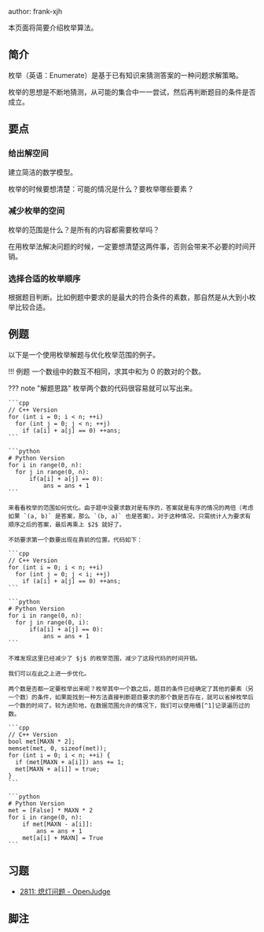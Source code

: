 author: frank-xjh

本页面将简要介绍枚举算法。

## 简介

枚举（英语：Enumerate）是基于已有知识来猜测答案的一种问题求解策略。

枚举的思想是不断地猜测，从可能的集合中一一尝试，然后再判断题目的条件是否成立。

## 要点

### 给出解空间

建立简洁的数学模型。

枚举的时候要想清楚：可能的情况是什么？要枚举哪些要素？

### 减少枚举的空间

枚举的范围是什么？是所有的内容都需要枚举吗？

在用枚举法解决问题的时候，一定要想清楚这两件事，否则会带来不必要的时间开销。

### 选择合适的枚举顺序

根据题目判断。比如例题中要求的是最大的符合条件的素数，那自然是从大到小枚举比较合适。

## 例题

以下是一个使用枚举解题与优化枚举范围的例子。

!!! 例题
    一个数组中的数互不相同，求其中和为 $0$ 的数对的个数。

??? note "解题思路"
    枚举两个数的代码很容易就可以写出来。
    
    ```cpp
    // C++ Version
    for (int i = 0; i < n; ++i)
      for (int j = 0; j < n; ++j)
        if (a[i] + a[j] == 0) ++ans;
    ```
    
    ```python
    # Python Version
    for i in range(0, n):
      for j in range(0, n):
          if(a[i] + a[j] == 0):
              ans = ans + 1
    ```
    
    来看看枚举的范围如何优化。由于题中没要求数对是有序的，答案就是有序的情况的两倍（考虑如果 `(a, b)` 是答案，那么 `(b, a)` 也是答案）。对于这种情况，只需统计人为要求有顺序之后的答案，最后再乘上 $2$ 就好了。
    
    不妨要求第一个数要出现在靠前的位置。代码如下：
    
    ```cpp
    // C++ Version
    for (int i = 0; i < n; ++i)
      for (int j = 0; j < i; ++j)
        if (a[i] + a[j] == 0) ++ans;
    ```
    
    ```python
    # Python Version
    for i in range(0, n):
      for j in range(0, i):
          if(a[i] + a[j] == 0):
              ans = ans + 1
    ```
    
    不难发现这里已经减少了 $j$ 的枚举范围，减少了这段代码的时间开销。
    
    我们可以在此之上进一步优化。
    
    两个数是否都一定要枚举出来呢？枚举其中一个数之后，题目的条件已经确定了其他的要素（另一个数）的条件，如果能找到一种方法直接判断题目要求的那个数是否存在，就可以省掉枚举后一个数的时间了。较为进阶地，在数据范围允许的情况下，我们可以使用桶[^1]记录遍历过的数。
    
    ```cpp
    // C++ Version
    bool met[MAXN * 2];
    memset(met, 0, sizeof(met));
    for (int i = 0; i < n; ++i) {
      if (met[MAXN + a[i]]) ans += 1;
      met[MAXN + a[i]] = true;
    }
    ```
    
    ```python
    # Python Version
    met = [False] * MAXN * 2
    for i in range(0, n):
        if met[MAXN - a[i]]:
            ans = ans + 1
        met[a[i] + MAXN] = True
    ```

## 习题

- [2811: 熄灯问题 - OpenJudge](http://bailian.openjudge.cn/practice/2811/)

## 脚注

[^1]: [桶排序](../basic/bucket-sort.md) 以及 [主元素问题](../misc/main-element.md#_3) 以及 [Stack Overflow 上对桶数据结构的讲解](https://stackoverflow.com/questions/42399355/what-is-a-bucket-or-double-bucket-data-structure)（英文）
